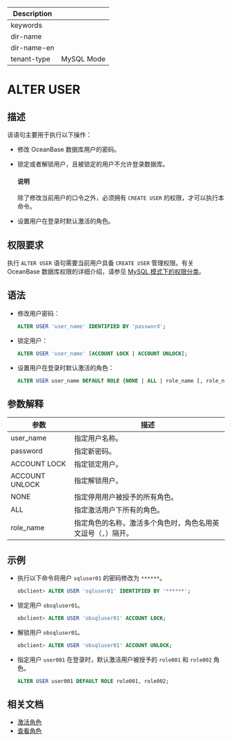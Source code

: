 | Description   |                 |
|---------------|-----------------|
| keywords      |                 |
| dir-name      |                 |
| dir-name-en   |                 |
| tenant-type   | MySQL Mode      |

# ALTER USER

## 描述

该语句主要用于执行以下操作：

* 修改 OceanBase 数据库用户的密码。

* 锁定或者解锁用户，且被锁定的用户不允许登录数据库。

  <main id="notice" type='explain'>
    <h4>说明</h4>
    <p>除了修改当前用户的口令之外，必须拥有 <code>CREATE USER</code> 的权限，才可以执行本命令。</p>
  </main>

* 设置用户在登录时默认激活的角色。

## 权限要求

执行 `ALTER USER` 语句需要当前用户具备 `CREATE USER` 管理权限。有关 OceanBase 数据库权限的详细介绍，请参见 [MySQL 模式下的权限分类](../../../../../600.manage/500.security-and-permissions/300.access-control/200.user-and-permission/200.permission-of-mysql-mode/100.permission-classification-of-mysql.md)。

## 语法

* 修改用户密码：

  ```sql
  ALTER USER 'user_name' IDENTIFIED BY 'password';
  ```

* 锁定用户：

  ```sql
  ALTER USER 'user_name' [ACCOUNT LOCK | ACCOUNT UNLOCK];
  ```

* 设置用户在登录时默认激活的角色：

  ```sql
  ALTER USER user_name DEFAULT ROLE {NONE | ALL | role_name [, role_name ...]};
  ```

## 参数解释

|     **参数**   | **描述** |
|----------------|----------|
| user_name      | 指定用户名称。|
| password       | 指定新密码。|
| ACCOUNT LOCK   | 指定锁定用户。|
| ACCOUNT UNLOCK | 指定解锁用户。|
| NONE           | 指定停用用户被授予的所有角色。|
| ALL            | 指定激活用户下所有的角色。|
| role_name      | 指定角色的名称，激活多个角色时，角色名用英文逗号（`,`）隔开。|

## 示例

* 执行以下命令将用户 `sqluser01` 的密码修改为 `******`。

  ```sql
  obclient> ALTER USER 'sqluser01' IDENTIFIED BY '******';
  ```

* 锁定用户 `obsqluser01`。

  ```sql
  obclient> ALTER USER 'obsqluser01' ACCOUNT LOCK;
  ```

* 解锁用户 `obsqluser01`。

  ```sql
  obclient> ALTER USER 'obsqluser01' ACCOUNT UNLOCK;
  ```

* 指定用户 `user001` 在登录时，默认激活用户被授予的 `role001` 和 `role002` 角色。

  ```sql
  ALTER USER user001 DEFAULT ROLE role001, role002;
  ```

## 相关文档

* [激活角色](../../../../../600.manage/500.security-and-permissions/300.access-control/200.user-and-permission/200.permission-of-mysql-mode/340.role-management-of-mysql-mode.md/500.activating-roles-of-mysql-mode.md)
* [查看角色](../../../../../600.manage/500.security-and-permissions/300.access-control/200.user-and-permission/200.permission-of-mysql-mode/340.role-management-of-mysql-mode.md/600.view-roles-of-mysql-mode.md)
